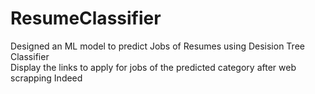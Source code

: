 # ResumeClassifier

 Designed an ML model to predict Jobs of Resumes using Desision Tree Classifier  
 Display the links to apply for jobs of the predicted category after web scrapping Indeed
 
